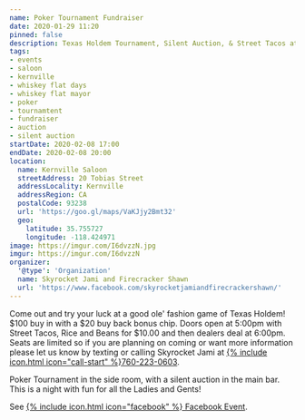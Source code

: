 ```yaml
---
name: Poker Tournament Fundraiser
date: 2020-01-29 11:20
pinned: false
description: Texas Holdem Tournament, Silent Auction, & Street Tacos at Kernville Saloon
tags:
- events
- saloon
- kernville
- whiskey flat days
- whiskey flat mayor
- poker
- tournamtent
- fundraiser
- auction
- silent auction
startDate: 2020-02-08 17:00
endDate: 2020-02-08 20:00
location:
  name: Kernville Saloon
  streetAddress: 20 Tobias Street
  addressLocality: Kernville
  addressRegion: CA
  postalCode: 93238
  url: 'https://goo.gl/maps/VaKJjy2Bmt32'
  geo:
    latitude: 35.755727
    longitude: -118.424971
image: https://imgur.com/I6dvzzN.jpg
imgur: https://imgur.com/I6dvzzN
organizer:
  '@type': 'Organization'
  name: Skyrocket Jami and Firecracker Shawn
  url: 'https://www.facebook.com/skyrocketjamiandfirecrackershawn/'
---
```

Come out and try your luck at a good ole' fashion game of Texas Holdem! $100 buy
in with a $20 buy back bonus chip. Doors open at 5:00pm with Street Tacos, Rice
and Beans for $10.00 and then dealers deal at 6:00pm. Seats are limited so if
you are planning on coming or want more information please let us know by
texting or calling Skyrocket Jami at [{% include icon.html icon="call-start" %}760-223-0603](tel:+1-760-223-0603).

Poker Tournament in the side room, with a silent auction in the main bar. This
is a night with fun for all the Ladies and Gents!

See [{% include icon.html icon="facebook" %} Facebook  Event](https://www.facebook.com/events/2247927828833310/).

